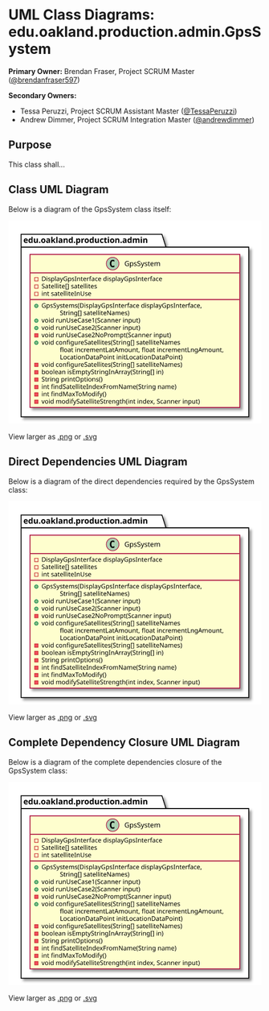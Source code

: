 # UML Class Diagrams: edu.oakland.production.admin.GpsSystem

**Primary Owner:** Brendan Fraser, Project SCRUM Master ([@brendanfraser597](https://github.com/brendanfraser597/))

**Secondary Owners:**

- Tessa Peruzzi, Project SCRUM Assistant Master ([@TessaPeruzzi](https://github.com/TessaPeruzzi/))
- Andrew Dimmer, Project SCRUM Integration Master ([@andrewdimmer](https://github.com/andrewdimmer/))

## Purpose

This class shall...

## Class UML Diagram

Below is a diagram of the GpsSystem class itself:

![GpsSystem](./GpsSystem.svg)

View larger as [.png](./GpsSystem.png) or [.svg](./GpsSystem.svg)

## Direct Dependencies UML Diagram

Below is a diagram of the direct dependencies required by the GpsSystem class:

![GpsSystem Direct Dependencies](./GpsSystem_DirectDependencies.svg)

View larger as [.png](./GpsSystem_DirectDependencies.png) or [.svg](./GpsSystem_DirectDependencies.svg)

## Complete Dependency Closure UML Diagram

Below is a diagram of the complete dependencies closure of the GpsSystem class:

![GpsSystem Dependency Closure](./GpsSystem_Closure.svg)

View larger as [.png](./GpsSystem_Closure.png) or [.svg](./GpsSystem_Closure.svg)
